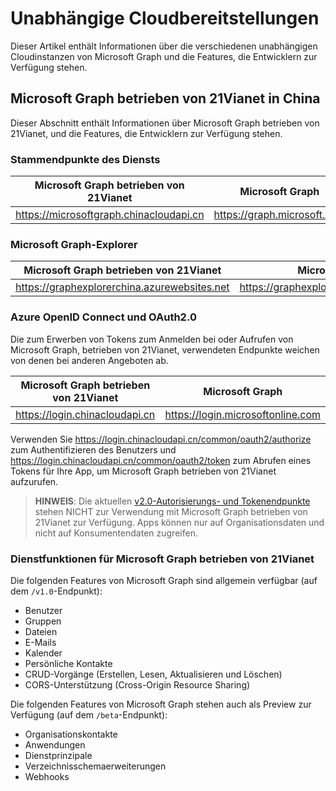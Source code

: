 # <a name="sovereign-cloud-deployments"></a>Unabhängige Cloudbereitstellungen


Dieser Artikel enthält Informationen über die verschiedenen unabhängigen Cloudinstanzen von Microsoft Graph und die Features, die Entwicklern zur Verfügung stehen. 


## <a name="microsoft-graph-operated-by-21vianet-in-china"></a>Microsoft Graph betrieben von 21Vianet in China

Dieser Abschnitt enthält Informationen über Microsoft Graph betrieben von 21Vianet, und die Features, die Entwicklern zur Verfügung stehen.

### <a name="service-root-endpoints"></a>Stammendpunkte des Diensts
| Microsoft Graph betrieben von 21Vianet | Microsoft Graph|
|---------------------------|----------------|
| https://microsoftgraph.chinacloudapi.cn | https://graph.microsoft.com|

### <a name="microsoft-graph-explorer"></a>Microsoft Graph-Explorer
| Microsoft Graph betrieben von 21Vianet | Microsoft Graph|
|---------------------------|----------------|
|https://graphexplorerchina.azurewebsites.net| https://graphexplorer2.azurewebsites.net|

### <a name="azure-openid-connect-and-oauth2.0"></a>Azure OpenID Connect und OAuth2.0
Die zum Erwerben von Tokens zum Anmelden bei oder Aufrufen von Microsoft Graph, betrieben von 21Vianet, verwendeten Endpunkte weichen von denen bei anderen Angeboten ab. 

| Microsoft Graph betrieben von 21Vianet | Microsoft Graph|
|---------------------------|----------------|
| https://login.chinacloudapi.cn | https://login.microsoftonline.com|
 
Verwenden Sie https://login.chinacloudapi.cn/common/oauth2/authorize zum Authentifizieren des Benutzers und https://login.chinacloudapi.cn/common/oauth2/token zum Abrufen eines Tokens für Ihre App, um Microsoft Graph betrieben von 21Vianet aufzurufen.

> **HINWEIS**: Die aktuellen [v2.0-Autorisierungs- und Tokenendpunkte](https://azure.microsoft.com/en-us/documentation/articles/active-directory-appmodel-v2-overview/) stehen NICHT zur Verwendung mit Microsoft Graph betrieben von 21Vianet zur Verfügung.  Apps können nur auf Organisationsdaten und nicht auf Konsumentendaten zugreifen. 

### <a name="service-capabilities-offered-by-microsoft-graph-operated-by-21vianet"></a>Dienstfunktionen für Microsoft Graph betrieben von 21Vianet
Die folgenden Features von Microsoft Graph sind allgemein verfügbar (auf dem `/v1.0`-Endpunkt):

* Benutzer
* Gruppen
* Dateien
* E-Mails
* Kalender
* Persönliche Kontakte 
* CRUD-Vorgänge (Erstellen, Lesen, Aktualisieren und Löschen)
* CORS-Unterstützung (Cross-Origin Resource Sharing)

Die folgenden Features von Microsoft Graph stehen auch als Preview zur Verfügung (auf dem `/beta`-Endpunkt):

* Organisationskontakte
* Anwendungen
* Dienstprinzipale
* Verzeichnisschemaerweiterungen
* Webhooks

